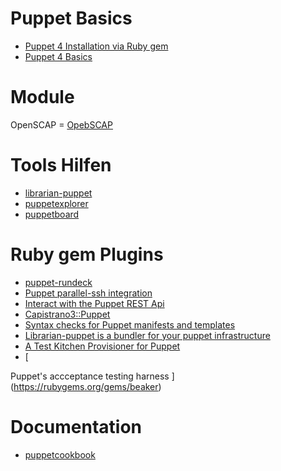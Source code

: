 # Puppet Basics
* [Puppet 4 Installation via Ruby gem](../puppet4-gem-install)
* [Puppet 4 Basics](../puppet4-basics)

# Module
OpenSCAP = [OpebSCAP](https://github.com/theforeman/puppet-foreman_scap_client)

# Tools Hilfen
* [librarian-puppet](http://librarian-puppet.com/)
* [puppetexplorer](https://github.com/dalen/puppetexplorer)
* [puppetboard](https://github.com/voxpupuli/puppetboard)


# Ruby gem Plugins
* [puppet-rundeck ](http://www.rubydoc.info/gems/puppet-rundeck/0.0.9)
* [Puppet parallel-ssh integration](http://www.rubydoc.info/gems/puppet-pssh/0.3.2)
* [Interact with the Puppet REST Api](https://rubygems.org/gems/puppet-rest)
* [Capistrano3::Puppet](http://www.rubydoc.info/gems/capistrano3-puppet/1.0.0)
* [Syntax checks for Puppet manifests and templates](https://rubygems.org/gems/puppet-syntax)
* [Librarian-puppet is a bundler for your puppet infrastructure](http://www.rubydoc.info/gems/librarian-puppet/2.2.3)
* [A Test Kitchen Provisioner for Puppet](http://www.rubydoc.info/gems/kitchen-puppet/1.48.0)
* [

Puppet's accceptance testing harness
](https://rubygems.org/gems/beaker)

# Documentation
* [puppetcookbook](https://www.puppetcookbook.com/posts/install-rubygem.html)

